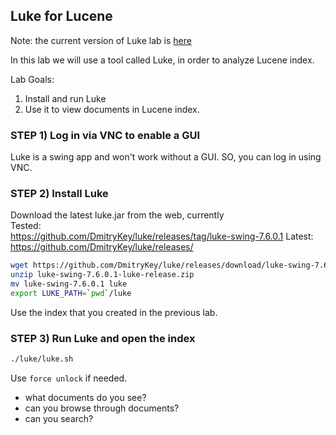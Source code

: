 ## Luke for Lucene 

Note: the current version of Luke lab is [here](https://github.com/elephantscale/elastic-labs/blob/master/lucene/luke.md)

In this lab we will use a tool called Luke, in order to analyze Lucene index.


Lab Goals:

1. Install and run Luke
2. Use it to view documents in Lucene index.

### STEP 1) Log in via VNC to enable a GUI

Luke is a swing app and won't work without a GUI. SO, you can log in using VNC.

### STEP 2)  Install Luke
  Download the latest luke.jar from the web, currently   
  Tested:   
  https://github.com/DmitryKey/luke/releases/tag/luke-swing-7.6.0.1
  Latest:   
  https://github.com/DmitryKey/luke/releases/   


```bash
wget https://github.com/DmitryKey/luke/releases/download/luke-swing-7.6.0.1/luke-swing-7.6.0.1-luke-release.zip
unzip luke-swing-7.6.0.1-luke-release.zip
mv luke-swing-7.6.0.1 luke
export LUKE_PATH=`pwd`/luke
```

Use the index that  you created in the previous lab.

### STEP 3) Run Luke and open the index

```bash
./luke/luke.sh
```

Use `force unlock` if needed.

- what documents do you see?
- can you browse through documents?
- can you search?

